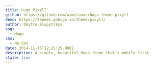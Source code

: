 ```yaml
---
title: Hugo Pixyll
github: https://github.com/azmelanar/hugo-theme-pixyll
demo: https://themes.gohugo.io/theme/pixyll/
author: Dmytro Slupytskyi
ssg:
  - Hugo
cms:
  - No Cms
date: 2014-11-15T12:25:29.000Z
description: A simple, beautiful Hugo theme that's mobile first.
stale: true
---
```


